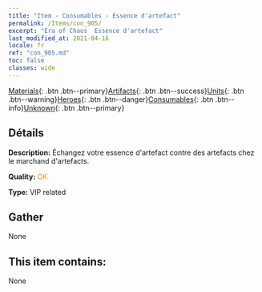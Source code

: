 ```yaml
---
title: "Item - Consumables - Essence d'artefact"
permalink: /Items/con_905/
excerpt: "Era of Chaos  Essence d'artefact"
last_modified_at: 2021-04-16
locale: fr
ref: "con_905.md"
toc: false
classes: wide
---
```

 [Materials](/fr/Items/){: .btn .btn--primary}[Artifacts](/fr/Items/Artifacts/){: .btn .btn--success}[Units](/fr/Items/Units/){: .btn .btn--warning}[Heroes](/fr/Items/Heroes/){: .btn .btn--danger}[Consumables](/fr/Items/Consumables/){: .btn .btn--info}[Unknown](/fr/Items/Unknown/){: .btn .btn--primary}

## Détails
 **Description:** Échangez votre essence d'artefact contre des artefacts chez le marchand d'artefacts.

 **Quality:** <span style="color: #FF8C00">OK</span>

 **Type:** VIP related

## Gather

  None

## This item contains:

  None

